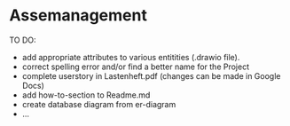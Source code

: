# Assemanagement

TO DO: 
- add appropriate attributes to various entitities (.drawio file).
- correct spelling error and/or find a better name for the Project
- complete userstory in Lastenheft.pdf (changes can be made in Google Docs)
- add how-to-section to Readme.md
- create database diagram from er-diagram
- ...
